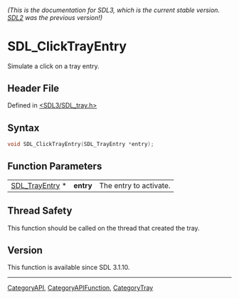 ###### (This is the documentation for SDL3, which is the current stable version. [SDL2](https://wiki.libsdl.org/SDL2/) was the previous version!)
# SDL_ClickTrayEntry

Simulate a click on a tray entry.

## Header File

Defined in [<SDL3/SDL_tray.h>](https://github.com/libsdl-org/SDL/blob/main/include/SDL3/SDL_tray.h)

## Syntax

```c
void SDL_ClickTrayEntry(SDL_TrayEntry *entry);
```

## Function Parameters

|                                  |           |                        |
| -------------------------------- | --------- | ---------------------- |
| [SDL_TrayEntry](SDL_TrayEntry) * | **entry** | The entry to activate. |

## Thread Safety

This function should be called on the thread that created the tray.

## Version

This function is available since SDL 3.1.10.

----
[CategoryAPI](CategoryAPI), [CategoryAPIFunction](CategoryAPIFunction), [CategoryTray](CategoryTray)

